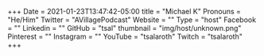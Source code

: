 +++
Date = 2021-01-23T13:47:42-05:00
title = "Michael K"
Pronouns = "He/Him"
Twitter = "AVillagePodcast"
Website = ""
Type = "host"
Facebook = ""
Linkedin = ""
GitHub = "tsal"
thumbnail = "img/host/unknown.png"
Pinterest = ""
Instagram = ""
YouTube = "tsalaroth"
Twitch = "tsalaroth"
+++
